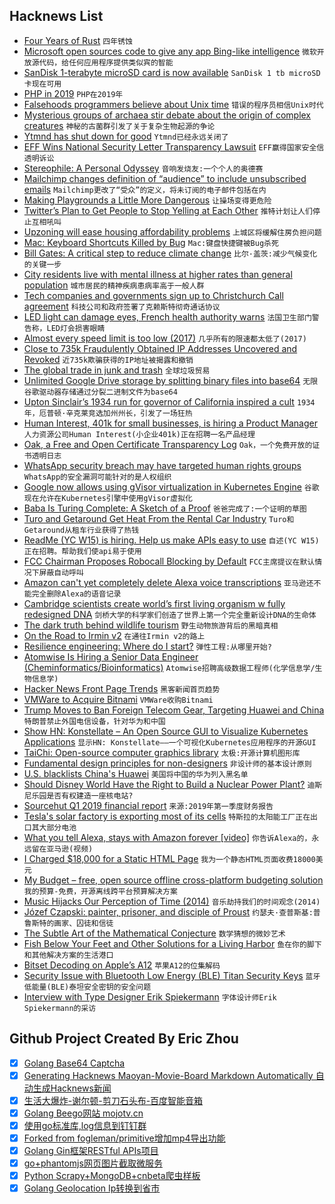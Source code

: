 ## Hacknews List


- [Four Years of Rust](https://blog.rust-lang.org/2019/05/15/4-Years-Of-Rust.html)  `四年锈蚀`
- [Microsoft open sources code to give any app Bing-like intelligence](https://arstechnica.com/gadgets/2019/05/microsoft-open-sources-algorithm-that-gives-bing-some-of-its-smarts/)  `微软开放源代码，给任何应用程序提供类似宾的智能`
- [SanDisk 1-terabyte microSD card is now available](https://www.tomsguide.com/us/sandisk-1-tb-microsd-card,news-30079.html)  `SanDisk 1 tb microSD卡现在可用`
- [PHP in 2019](https://stitcher.io/blog/php-in-2019)  `PHP在2019年`
- [Falsehoods programmers believe about Unix time](https://alexwlchan.net/2019/05/falsehoods-programmers-believe-about-unix-time/)  `错误的程序员相信Unix时代`
- [Mysterious groups of archaea stir debate about the origin of complex creatures](https://www.nature.com/articles/d41586-019-01496-w)  `神秘的古菌群引发了关于复杂生物起源的争论`
- [Ytmnd has shut down for good](https://www.resetera.com/threads/looks-like-mid-00s-meme-factory-ytmnd-has-shut-down-for-good.116990/)  `Ytmnd已经永远关闭了`
- [EFF Wins National Security Letter Transparency Lawsuit](https://www.eff.org/deeplinks/2019/05/victory-eff-wins-national-security-letter-transparency-lawsuit)  `EFF赢得国家安全信透明诉讼`
- [Stereophile: A Personal Odyssey](https://www.stereophile.com/content/stereophile-personal-odyssey)  `音响发烧友:一个个人的奥德赛`
- [Mailchimp changes definition of “audience” to include unsubscribed emails](https://twitter.com/Evanish/status/1128377802988892160)  `Mailchimp更改了“受众”的定义，将未订阅的电子邮件包括在内`
- [Making Playgrounds a Little More Dangerous](https://www.nytimes.com/2019/05/10/well/family/adventure-playgrounds-junk-playgrounds.html)  `让操场变得更危险`
- [Twitter’s Plan to Get People to Stop Yelling at Each Other](https://www.buzzfeednews.com/article/nicolenguyen/behind-twitters-plan-to-get-people-to-stop-yelling-at-each)  `推特计划让人们停止互相吼叫`
- [Upzoning will ease housing affordability problems](http://cityobservatory.org/will-upzoning-ease_affordability/)  `上城区将缓解住房负担问题`
- [Mac: Keyboard Shortcuts Killed by Bug](https://eclecticlight.co/2019/03/03/last-week-on-my-mac-keyboard-shortcuts-killed-by-bug/)  `Mac:键盘快捷键被Bug杀死`
- [Bill Gates: A critical step to reduce climate change](https://www.gatesnotes.com/Energy/A-critical-step-to-reduce-climate-change?WT.mc_id=20190515000825_Energy-Storage_BG-TW&amp;WT.tsrc=BGTW&amp;linkId=67393850)  `比尔·盖茨:减少气候变化的关键一步`
- [City residents live with mental illness at higher rates than general population](https://www.popsci.com/physical-surroundings-cities-mental-illness)  `城市居民的精神疾病患病率高于一般人群`
- [Tech companies and governments sign up to Christchurch Call agreement](https://www.rnz.co.nz/news/national/389297/tech-companies-and-17-govts-sign-up-to-christchurch-call)  `科技公司和政府签署了克赖斯特彻奇通话协议`
- [LED light can damage eyes, French health authority warns](https://news.yahoo.com/led-light-damage-eyes-health-authority-warns-002221659.html)  `法国卫生部门警告称，LED灯会损害眼睛`
- [Almost every speed limit is too low (2017)](https://qz.com/969885/almost-every-speed-limit-is-too-low/)  `几乎所有的限速都太低了(2017)`
- [Close to 735k Fraudulently Obtained IP Addresses Uncovered and Revoked](http://www.circleid.com/posts/20190514_735k_fraudulently_obtained_ip_addresses_have_been_revoked/)  `近735k欺骗获得的IP地址被揭露和撤销`
- [The global trade in junk and trash](https://discardstudies.com/2019/05/06/adam-minter-how-things-flow/)  `全球垃圾贸易`
- [Unlimited Google Drive storage by splitting binary files into base64](https://github.com/stewartmcgown/uds)  `无限谷歌驱动器存储通过分裂二进制文件为base64`
- [Upton Sinclair’s 1934 run for governor of California inspired a cult](https://www.laphamsquarterly.org/roundtable/mankind-unite)  `1934年，厄普顿·辛克莱竞选加州州长，引发了一场狂热`
- [Human Interest, 401k for small businesses, is hiring a Product Manager](https://humaninterest.com/careers)  `人力资源公司Human Interest(小企业401k)正在招聘一名产品经理`
- [Oak, a Free and Open Certificate Transparency Log](https://letsencrypt.org/2019/05/15/introducing-oak-ct-log.html)  `Oak，一个免费开放的证书透明日志`
- [WhatsApp security breach may have targeted human rights groups](https://www.reuters.com/article/us-facebook-cyber-whatsapp/whatsapp-security-breach-may-have-targeted-human-rights-groups-idUSKCN1SK0SM)  `WhatsApp的安全漏洞可能针对的是人权组织`
- [Google now allows using gVisor virtualization in Kubernetes Engine](https://cloud.google.com/blog/products/containers-kubernetes/gke-sandbox-bring-defense-in-depth-to-your-pods)  `谷歌现在允许在Kubernetes引擎中使用gVisor虚拟化`
- [Baba Is Turing Complete: A Sketch of a Proof](https://www.twitlonger.com/show/n_1sqrh1m)  `爸爸完成了:一个证明的草图`
- [Turo and Getaround Get Heat From the Rental Car Industry](https://www.citylab.com/transportation/2019/05/car-sharing-apps-hourly-rentals-peer-to-peer-turo-getaround/589087/)  `Turo和Getaround从租车行业获得了热钱`
- [ReadMe (YC W15) is hiring. Help us make APIs easy to use](http://readme.io/careers)  `自述(YC W15)正在招聘。帮助我们使api易于使用`
- [FCC Chairman Proposes Robocall Blocking by Default](https://www.fcc.gov/document/chairman-pai-proposes-robocall-blocking-default)  `FCC主席提议在默认情况下屏蔽自动呼叫`
- [Amazon can&#39;t yet completely delete Alexa voice transcriptions](https://www.zdnet.com/article/amazon-cant-yet-completely-delete-alexa-voice-transcriptions/)  `亚马逊还不能完全删除Alexa的语音记录`
- [Cambridge scientists create world’s first living organism w fully redesigned DNA](https://www.theguardian.com/science/2019/may/15/cambridge-scientists-create-worlds-first-living-organism-with-fully-redesigned-dna)  `剑桥大学的科学家们创造了世界上第一个完全重新设计DNA的生命体`
- [The dark truth behind wildlife tourism](https://www.nationalgeographic.com/magazine/2019/06/global-wildlife-tourism-social-media-causes-animal-suffering/)  `野生动物旅游背后的黑暗真相`
- [On the Road to Irmin v2](https://tarides.com/blog/2019-05-13-on-the-road-to-irmin-v2.html)  `在通往Irmin v2的路上`
- [Resilience engineering: Where do I start?](https://github.com/lorin/resilience-engineering/blob/master/intro.md)  `弹性工程:从哪里开始?`
- [Atomwise Is Hiring a Senior Data Engineer (Cheminformatics/Bioinformatics)](http://www.atomwise.com/jobs/senior-data-engineer-cheminformatics-bioinformatics/)  `Atomwise招聘高级数据工程师(化学信息学/生物信息学)`
- [Hacker News Front Page Trends](https://toddwschneider.com/dashboards/hacker-news-trends/)  `黑客新闻首页趋势`
- [VMWare to Acquire Bitnami](https://cloud.vmware.com/community/2019/05/15/vmware-to-acquire-bitnami/)  `VMWare收购Bitnami`
- [Trump Moves to Ban Foreign Telecom Gear, Targeting Huawei and China](https://www.nytimes.com/2019/05/15/business/huawei-ban-trump.html)  `特朗普禁止外国电信设备，针对华为和中国`
- [Show HN: Konstellate – An Open Source GUI to Visualize Kubernetes Applications](https://github.com/containership/konstellate)  `显示HN: Konstellate——一个可视化Kubernetes应用程序的开源GUI`
- [TaiChi: Open-source computer graphics library](http://taichi.graphics/)  `太极:开源计算机图形库`
- [Fundamental design principles for non-designers](https://medium.freecodecamp.org/fundamental-design-principles-for-non-designers-ad34c30caa7)  `非设计师的基本设计原则`
- [U.S. blacklists China&#39;s Huawei](https://www.reuters.com/article/us-usa-trade-china/u-s-blacklists-chinas-huawei-as-trade-dispute-clouds-global-outlook-idUSKCN1SL2DI)  `美国将中国的华为列入黑名单`
- [Should Disney World Have the Right to Build a Nuclear Power Plant?](https://www.citylab.com/environment/2019/05/disney-build-nuclear-reactor-orlando-florida-legal-history/587950/)  `迪斯尼乐园是否有权建造一座核电站?`
- [Sourcehut Q1 2019 financial report](https://lists.sr.ht/~sircmpwn/sr.ht-discuss/%3C20190426160729.GC1351@homura.localdomain%3E)  `来源:2019年第一季度财务报告`
- [Tesla&#39;s solar factory is exporting most of its cells](https://www.reuters.com/article/us-tesla-solar-exclusive/exclusive-teslas-solar-factory-is-exporting-most-of-its-cells-document-idUSKCN1SL1H5)  `特斯拉的太阳能工厂正在出口其大部分电池`
- [What you tell Alexa, stays with Amazon forever [video]](https://www.zdnet.com/video/amazon-cant-yet-completely-delete-alexa-voice-transcriptions/)  `你告诉Alexa的，永远留在亚马逊(视频)`
- [I Charged $18,000 for a Static HTML Page](https://idiallo.com/blog/18000-dollars-static-web-page)  `我为一个静态HTML页面收费18000美元`
- [My Budget – free, open source offline cross-platform budgeting solution](https://github.com/reZach/my-budget)  `我的预算-免费，开源离线跨平台预算解决方案`
- [Music Hijacks Our Perception of Time (2014)](http://nautil.us/issue/9/time/how-music-hijacks-our-perception-of-time)  `音乐劫持我们的时间观念(2014)`
- [Józef Czapski: painter, prisoner, and disciple of Proust](https://www.newstatesman.com/culture/books/2019/05/jozef-czapski-painter-prisoner-proust-lost-time-inhuman-land-almost-nothing-review)  `约瑟夫·查普斯基:普鲁斯特的画家、囚徒和信徒`
- [The Subtle Art of the Mathematical Conjecture](https://www.quantamagazine.org/the-subtle-art-of-the-mathematical-conjecture-20190507/)  `数学猜想的微妙艺术`
- [Fish Below Your Feet and Other Solutions for a Living Harbor](https://www.hakaimagazine.com/features/fish-below-your-feet-and-other-solutions-for-a-living-harbor/)  `鱼在你的脚下和其他解决方案的生活港口`
- [Bitset Decoding on Apple’s A12](https://lemire.me/blog/2019/05/15/bitset-decoding-on-apples-a12/)  `苹果A12的位集解码`
- [Security Issue with Bluetooth Low Energy (BLE) Titan Security Keys](https://security.googleblog.com/2019/05/titan-keys-update.html)  `蓝牙低能量(BLE)泰坦安全密钥的安全问题`
- [Interview with Type Designer Erik Spiekermann](https://johannesippen.com/2019/erik-spiekermann/)  `字体设计师Erik Spiekermann的采访`

## Github Project Created By Eric Zhou

- [x] [Golang Base64 Captcha](https://github.com/mojocn/base64Captcha)
- [x] [Generating Hacknews Maoyan-Movie-Board Markdown Automatically 自动生成Hacknews新闻](https://github.com/dejavuzhou/md-genie)
- [x] [生活大爆炸-谢尔顿-剪刀石头布-百度智能音箱](https://github.com/mojocn/dueros-bang-game)
- [x] [Golang Beego网站 mojotv.cn](https://github.com/mojocn/www.mojotv.cn)
- [x] [使用go标准库,log信息到钉钉群](https://github.com/mojocn/dooger)
- [x] [Forked from fogleman/primitive增加mp4导出功能](https://github.com/mojocn/primitive)
- [x] [Golang Gin框架RESTful APIs项目](https://github.com/JJJJJJJerk/ezier-golang-web-api-framework)
- [x] [go+phantomjs网页图片截取微服务](https://github.com/mojocn/screen_shot)
- [x] [Python Scrapy+MongoDB+cnbeta爬虫样板](https://github.com/mojocn/scrapy_mongodb_boilerplate_cnbeta)
- [x] [Golang Geolocation Ip转换到省市](https://github.com/mojocn/ip2location)